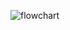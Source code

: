![flowchart](https://user-images.githubusercontent.com/54308434/131269635-0541bb4c-9d95-4e5e-a309-3beec8a7626e.JPG)
